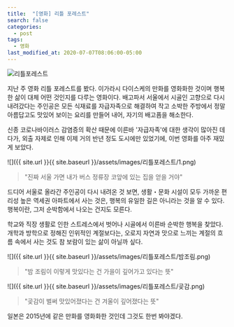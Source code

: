 ```yaml
---
title:  "[영화] 리틀 포레스트"
search: false
categories: 
  - post
tags:
  - 영화
last_modified_at: 2020-07-07T08:06:00-05:00
---
```


![리틀포레스트](https://upload.wikimedia.org/wikipedia/ko/d/d3/%EB%A6%AC%ED%8B%80%ED%8F%AC%EB%A0%88%EC%8A%A4%ED%8A%B82018_%ED%8F%AC%EC%8A%A4%ED%84%B0.jpg)

지난 주 영화 리틀 포레스트를 봤다. 이가라시 다이스케의 만화를 영화화한 것이며 행복한 삶이 대체 어떤 것인지를 다루는 영화이다. 배고파서 서울에서 시골인 고향으로 다시 내려갔다는 주인공은 모든 식재료를 자급자족으로 해결하여 작고 소박한 주방에서 정말 아름답고도 맛있어 보이는 요리를 만들어 내어, 자기의 배고픔을 해소한다.

신종 코로나바이러스 감염증의 확산 때문에 이른바 '자급자족'에 대한 생각이 많아진 데다가, 외출 자제로 인해 이제 거의 반년 정도 도시에만 있었기에, 이번 영화를 아주 재밌게 보았다. 


![]({{ site.url }}{{ site.baseurl }}/assets/images/리틀포레스트/1.png)

> "진짜 서울 가면 내가 버스 정류장 코앞에 있는 집을 얻을 거야"


<!-- > The secret to creativity is knowing how to hide your sources. 
> -- <cite>[Albert Einstein][1]</cite>

[1]: http://www.quotedb.com/quotes/2112 -->


드디어 서울로 올라간 주인공이 다시 내려온 것 보면, 생활・문화 시설이 모두 가까운 편리성 높은 역세권 아파트에서 사는 것은, 행복의 유일한 길은 아니라는 것을 알 수 있다. 행복이란, 그저 순박함에서 나오는 건지도 모른다. 

학교와 직장 생활로 인한 스트레스에서 벗어나 시골에서 이른바 순박한 행복을 찾았다. 개학과 방학으로 정해진 인위적인 계절보다는, 오로지 자연과 맛으로 느끼는 계절의 흐름 속에서 사는 것도 참 보람이 있는 삶이 아닐까 싶다. 

![]({{ site.url }}{{ site.baseurl }}/assets/images/리틀포레스트/밤조림.png)
> "밤 조림이 이렇게 맛있다는 건 가을이 깊어가고 있다는 뜻"


![]({{ site.url }}{{ site.baseurl }}/assets/images/리틀포레스트/곶감.png)
> "곶감이 벌써 맛있어졌다는 건 겨울이 깊어졌다는 뜻"


일본은 2015년에 같은 만화를 영화화한 것인데 그것도 한번 봐야겠다. 

<!-- ![](https://menu.mt.co.kr/ize/thumb/2018/03/06/2018031822157213888_1.jpg?rnd=8349)

![](https://ojsfile.ohmynews.com/STD_IMG_FILE/2018/0311/IE002298850_STD.jpg) -->

<!-- "그렇게 바쁘게 산다고 문제가 해결이 돼?"


네가 이 편지를 읽을지 말지는 네 자유지만, 나는 이 편지를 배달해야 된다, 우체부의 숙명 같은 거지 


다른 사람이 결정하는 삶을 살고 싶지 않아서  -->



